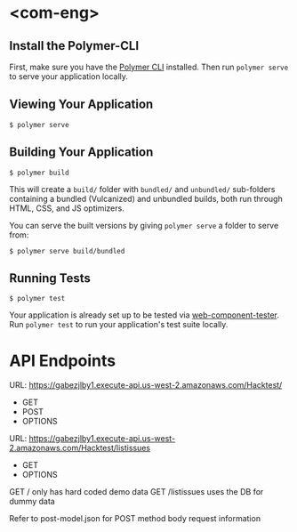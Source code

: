 # \<com-eng\>



## Install the Polymer-CLI

First, make sure you have the [Polymer CLI](https://www.npmjs.com/package/polymer-cli) installed. Then run `polymer serve` to serve your application locally.

## Viewing Your Application

```
$ polymer serve
```

## Building Your Application

```
$ polymer build
```

This will create a `build/` folder with `bundled/` and `unbundled/` sub-folders
containing a bundled (Vulcanized) and unbundled builds, both run through HTML,
CSS, and JS optimizers.

You can serve the built versions by giving `polymer serve` a folder to serve
from:

```
$ polymer serve build/bundled
```

## Running Tests

```
$ polymer test
```

Your application is already set up to be tested via [web-component-tester](https://github.com/Polymer/web-component-tester). Run `polymer test` to run your application's test suite locally.

# API Endpoints
URL: https://gabezjlby1.execute-api.us-west-2.amazonaws.com/Hacktest/
- GET
- POST
- OPTIONS

URL: https://gabezjlby1.execute-api.us-west-2.amazonaws.com/Hacktest/listissues
- GET
- OPTIONS

GET / only has hard coded demo data GET /listissues uses the DB for dummy data

Refer to post-model.json for POST method body request information